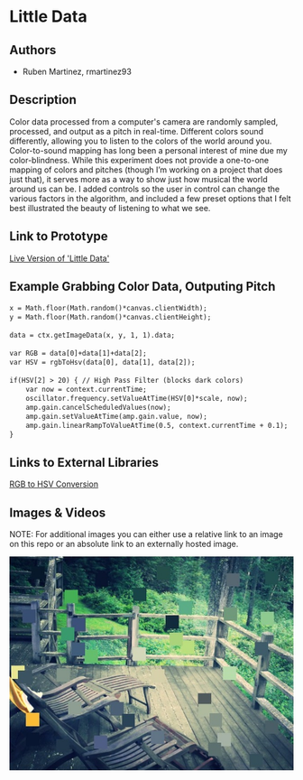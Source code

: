 # Little Data

## Authors
- Ruben Martinez, rmartinez93

## Description
Color data processed from a computer's camera are randomly sampled, processed, and output as a pitch in real-time. Different colors sound differently, allowing you to listen to the colors of the world around you. Color-to-sound mapping has long been a personal interest of mine due my color-blindness. While this experiment does not provide a one-to-one mapping of colors and pitches (though I’m working on a project that does just that), it serves more as a way to show just how musical the world around us can be. I added controls so the user in control can change the various factors in the algorithm, and included a few preset options that I felt best illustrated the beauty of listening to what we see.

## Link to Prototype
[Live Version of 'Little Data'](http://www.rmartinez.co/DATA "Live Version of 'Little Data'")

## Example Grabbing Color Data, Outputing Pitch
```
x = Math.floor(Math.random()*canvas.clientWidth);
y = Math.floor(Math.random()*canvas.clientHeight);

data = ctx.getImageData(x, y, 1, 1).data;

var RGB = data[0]+data[1]+data[2];
var HSV = rgbToHsv(data[0], data[1], data[2]);

if(HSV[2] > 20) { // High Pass Filter (blocks dark colors)
    var now = context.currentTime;
    oscillator.frequency.setValueAtTime(HSV[0]*scale, now);
    amp.gain.cancelScheduledValues(now);
    amp.gain.setValueAtTime(amp.gain.value, now);
    amp.gain.linearRampToValueAtTime(0.5, context.currentTime + 0.1);
}
```
## Links to External Libraries
[RGB to HSV Conversion](https://gist.github.com/mjijackson/5311256 "RGB to HSV Conversion")

## Images & Videos
NOTE: For additional images you can either use a relative link to an image on this repo or an absolute link to an externally hosted image.

![Example Image](project_images/cover.jpg "Example Image")
